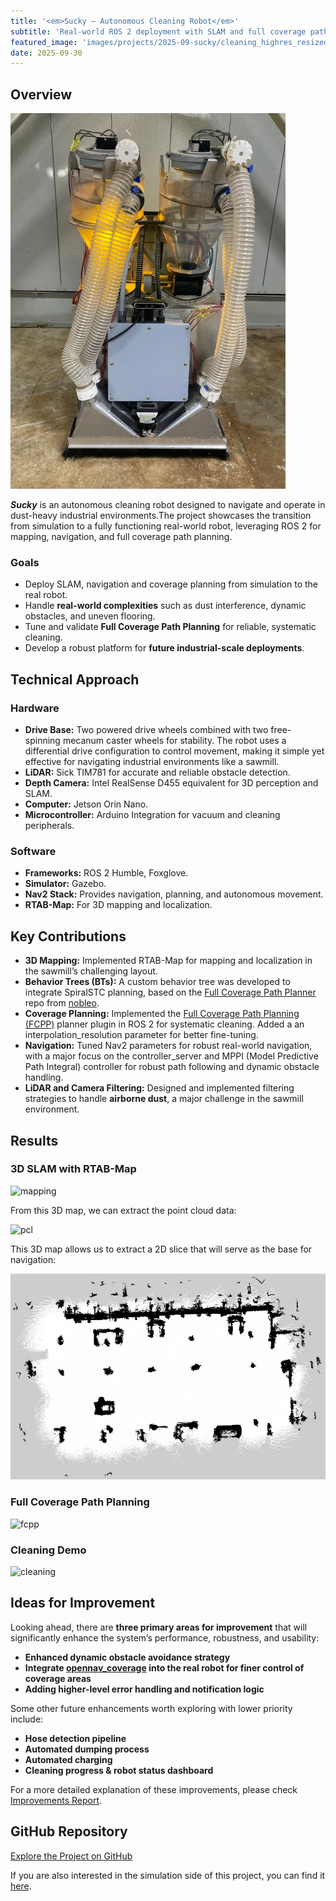 ```yaml
---
title: '<em>Sucky — Autonomous Cleaning Robot</em>'
subtitle: 'Real-world ROS 2 deployment with SLAM and full coverage path planning in dust-heavy industrial environments.'
featured_image: 'images/projects/2025-09-sucky/cleaning_highres_resized_480.gif'
date: 2025-09-30
---
```


## Overview

![sucky](/images/projects/2025-09-sucky/sucky_real.png)

***Sucky*** is an autonomous cleaning robot designed to navigate and operate in dust-heavy industrial environments.The project showcases the transition from simulation to a fully functioning real-world robot, leveraging ROS 2 for mapping, navigation, and full coverage path planning.


### Goals

- Deploy SLAM, navigation and coverage planning from simulation to the real robot.
- Handle **real-world complexities** such as dust interference, dynamic obstacles, and uneven flooring.
- Tune and validate **Full Coverage Path Planning** for reliable, systematic cleaning.
- Develop a robust platform for **future industrial-scale deployments**.


## Technical Approach

### Hardware

- **Drive Base:** Two powered drive wheels combined with two free-spinning mecanum caster wheels for stability. The robot uses a differential drive configuration to control movement, making it simple yet effective for navigating industrial environments like a sawmill.
- **LiDAR:** Sick TIM781 for accurate and reliable obstacle detection.
- **Depth Camera:** Intel RealSense D455 equivalent for 3D perception and SLAM.
- **Computer:** Jetson Orin Nano.
- **Microcontroller:** Arduino Integration for vacuum and cleaning peripherals.

### Software

- **Frameworks:** ROS 2 Humble, Foxglove.
- **Simulator:** Gazebo.
- **Nav2 Stack:** Provides navigation, planning, and autonomous movement.
- **RTAB-Map:** For 3D mapping and localization.

## Key Contributions

- **3D Mapping:** Implemented RTAB-Map for mapping and localization in the sawmill’s challenging layout.
- **Behavior Trees (BTs):** A custom behavior tree was developed to integrate SpiralSTC planning, based on the [Full Coverage Path Planner](https://github.com/nobleo/full_coverage_path_planner) repo from [nobleo](https://github.com/nobleo/full_coverage_path_planner).
- **Coverage Planning:** Implemented the [Full Coverage Path Planning (FCPP)](https://github.com/nobleo/full_coverage_path_planner) planner plugin in ROS 2 for systematic cleaning. Added a an interpolation_resolution parameter for better fine-tuning.
- **Navigation:** Tuned Nav2 parameters for robust real-world navigation, with a major focus on the controller_server and MPPI (Model Predictive Path Integral) controller for robust path following and dynamic obstacle handling.
- **LiDAR and Camera Filtering:** Designed and implemented filtering strategies to handle **airborne dust**, a major challenge in the sawmill environment.


## Results

### 3D SLAM with RTAB-Map

![mapping](/images/projects/2025-09-sucky/mapping.gif)

From this 3D map, we can extract the point cloud data:

![pcl](/images/projects/2025-09-sucky/pcl-fast-x4.gif)

This 3D map allows us to extract a 2D slice that will serve as the base for navigation:

![2dmap](/images/projects/2025-09-sucky/real-map.png)

### Full Coverage Path Planning

![fcpp](/images/projects/2025-09-sucky/nav-only.gif)

### Cleaning Demo

![cleaning](/images/projects/2025-09-sucky/cleaning_highres.gif)

## Ideas for Improvement

Looking ahead, there are **three primary areas for improvement** that will significantly enhance the system’s performance, robustness, and usability:

- **Enhanced dynamic obstacle avoidance strategy**
- **Integrate [opennav_coverage](https://github.com/open-navigation/opennav_coverage) into the real robot for finer control of coverage areas**
- **Adding higher-level error handling and notification logic**

Some other future enhancements worth exploring with lower priority include:

- **Hose detection pipeline**
- **Automated dumping process**
- **Automated charging**
- **Cleaning progress & robot status dashboard**

For a more detailed explanation of these improvements, please check [Improvements Report](https://github.com/jkoubs/sucky_real_ws/blob/main/Improvements.md).

## GitHub Repository

[Explore the Project on GitHub](https://github.com/jkoubs/sucky_real_ws)

If you are also interested in the simulation side of this project, you can find it [here](https://github.com/jkoubs/sucky_ws).





